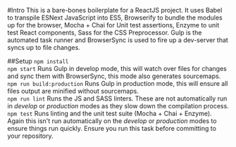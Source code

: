 #Intro
This is a bare-bones boilerplate for a ReactJS project.  It uses Babel to transpile ESNext JavaScript into ES5, Browserify to bundle the modules up for the browser, Mocha + Chai for Unit test assertions, Enzyme to unit test React components, Sass for the CSS Preprocessor.  Gulp is the automated task runner and BrowserSync is used to fire up a dev-server that syncs up to file changes.

##Setup
`npm install`  
`npm start` Runs Gulp in develop mode, this will watch over files for changes and sync them with BrowserSync, this mode also generates sourcemaps.  
`npm run build:production` Runs Gulp in production mode, this will ensure all files output are minified without sourcemaps.  
`npm run lint` Runs the JS and SASS linters.  These are not automatically run in _develop_ or _production_ modes as they slow down the compilation process.  
`npm test` Runs linting and the unit test suite (Mocha + Chai + Enzyme).  Again this isn't run automatically on the _develop_ or _production_ modes to ensure things run quickly.  Ensure you run this task before committing to your repository.
